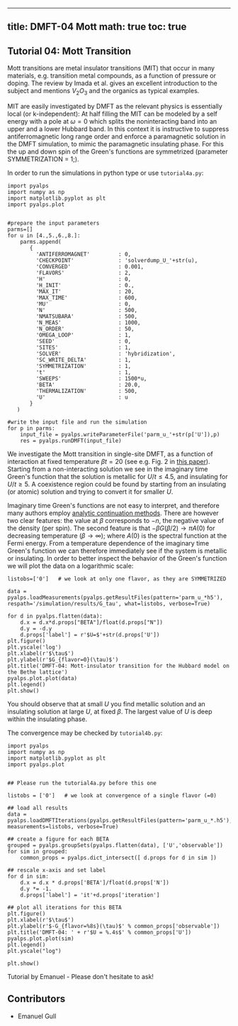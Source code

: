 
---
title: DMFT-04 Mott
math: true
toc: true
---

## Tutorial 04: Mott Transition

Mott transitions are metal insulator transitions (MIT) that occur in many materials, e.g. transition metal compounds, as a function of pressure or doping. The review by Imada et al. gives an excellent introduction to the subject and mentions $V_2O_3$ and the organics as typical examples.

MIT are easily investigated by DMFT as the relevant physics is essentially local (or k-independent): At half filling the MIT can be modeled by a self energy with a pole at $\omega=0$ which splits the noninteracting band into an upper and a lower Hubbard band. In this context it is instructive to suppress antiferromagnetic long range order and enforce a paramagnetic solution in the DMFT simulation, to mimic the paramagnetic insulating phase. For this the up and down spin of the Green's functions are symmetrized (parameter SYMMETRIZATION = 1;).

In order to run the simulations in python type or use `tutorial4a.py`:

    import pyalps
    import numpy as np
    import matplotlib.pyplot as plt
    import pyalps.plot


    #prepare the input parameters
    parms=[]
    for u in [4.,5.,6.,8.]: 
        parms.append(
           { 
             'ANTIFERROMAGNET'         : 0,
             'CHECKPOINT'              : 'solverdump_U_'+str(u),
             'CONVERGED'               : 0.001,
             'FLAVORS'                 : 2,
             'H'                       : 0,
             'H_INIT'                  : 0.,
             'MAX_IT'                  : 20,
             'MAX_TIME'                : 600,
             'MU'                      : 0,
             'N'                       : 500,
             'NMATSUBARA'              : 500, 
             'N_MEAS'                  : 1000,
             'N_ORDER'                 : 50,
             'OMEGA_LOOP'              : 1,
             'SEED'                    : 0, 
             'SITES'                   : 1,              
             'SOLVER'                  : 'hybridization',
             'SC_WRITE_DELTA'          : 1,
             'SYMMETRIZATION'          : 1,
             't'                       : 1,
             'SWEEPS'                  : 1500*u,
             'BETA'                    : 20.0,
             'THERMALIZATION'          : 500,
             'U'                       : u
           }
       )
    
    #write the input file and run the simulation
    for p in parms:
        input_file = pyalps.writeParameterFile('parm_u_'+str(p['U']),p)
        res = pyalps.runDMFT(input_file)

We investigate the Mott transition in single-site DMFT, as a function of interaction at fixed temperature $\beta t=20$ (see e.g. Fig. 2 in [this paper](https://journals.aps.org/prb/abstract/10.1103/PhysRevB.76.235123)). Starting from a non-interacting solution we see in the imaginary time Green's function that the solution is metallic for $U/t \leq 4.5$, and insulating for $U/t\geq 5$. A coexistence region could be found by starting from an insulating (or atomic) solution and trying to convert it for smaller $U$.

Imaginary time Green's functions are not easy to interpret, and therefore many authors employ [analytic continuation methods](). There are however two clear features: the value at $\beta$ corresponds to $-n$, the negative value of the density (per spin). The second feature is that $-\beta G(\beta/2) \rightarrow \pi A(0)$ for decreasing temperature ($\beta\rightarrow\infty$); where $A(0)$ is the spectral function at the Fermi energy. From a temperature dependence of the imaginary time Green's function we can therefore immediately see if the system is metallic or insulating. In order to better inspect the behavior of the Green's function we will plot the data on a logarithmic scale:

    listobs=['0']   # we look at only one flavor, as they are SYMMETRIZED
   
    data = pyalps.loadMeasurements(pyalps.getResultFiles(pattern='parm_u_*h5'), respath='/simulation/results/G_tau', what=listobs, verbose=True)

    for d in pyalps.flatten(data):
        d.x = d.x*d.props["BETA"]/float(d.props["N"])
        d.y = -d.y
        d.props['label'] = r'$U=$'+str(d.props['U'])
    plt.figure()
    plt.yscale('log')
    plt.xlabel(r'$\tau$')
    plt.ylabel(r'$G_{flavor=0}(\tau)$')
    plt.title('DMFT-04: Mott-insulator transition for the Hubbard model on the Bethe lattice')
    pyalps.plot.plot(data)
    plt.legend()
    plt.show()

You should observe that at small $U$ you find metallic solution and an insulating solution at large $U$, at fixed $\beta$. The largest value of $U$ is deep within the insulating phase.

The convergence may be checked by `tutorial4b.py`:

    import pyalps
    import numpy as np
    import matplotlib.pyplot as plt
    import pyalps.plot


    ## Please run the tutorial4a.py before this one

    listobs = ['0']   # we look at convergence of a single flavor (=0) 

    ## load all results
    data = pyalps.loadDMFTIterations(pyalps.getResultFiles(pattern='parm_u_*.h5'), measurements=listobs, verbose=True)

    ## create a figure for each BETA
    grouped = pyalps.groupSets(pyalps.flatten(data), ['U','observable'])
    for sim in grouped:
        common_props = pyalps.dict_intersect([ d.props for d in sim ])
   
    ## rescale x-axis and set label
    for d in sim:
        d.x = d.x * d.props['BETA']/float(d.props['N'])
        d.y *= -1.
        d.props['label'] = 'it'+d.props['iteration']
   
    ## plot all iterations for this BETA
    plt.figure()
    plt.xlabel(r'$\tau$')
    plt.ylabel(r'$-G_{flavor=%8s}(\tau)$' % common_props['observable'])
    plt.title('DMFT-04: ' + r'$U = %.4s$' % common_props['U'])
    pyalps.plot.plot(sim)
    plt.legend()
    plt.yscale("log")

    plt.show()

Tutorial by Emanuel - Please don't hesitate to ask!

## Contributors

- Emanuel Gull


